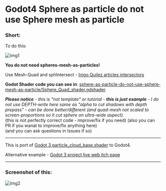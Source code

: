 # Godot4 Sphere as particle do not use Sphere mesh as particle


### Short:

To do this:

![img1](https://danilw.github.io/GLSL-howto/sphere-as-particle-do-not-use-sphere-mesh-as-particle_WEB/sph-quad-1.jpg)

**You do not need spheres-mesh-as-particles!**

Use Mesh-Quad and sphIntersect - [Inigo Quilez  articles intersectors](https://iquilezles.org/articles/intersectors/)

**Godot Shader code you can see in**: [sphere-as-particle-do-not-use-sphere-mesh-as-particle/Sphere_Quad_shader.gdshader](https://github.com/danilw/Godot4-Sphere-as-particle-do-not-use-Sphere-mesh-as-particle/blob/main/sphere-as-particle-do-not-use-sphere-mesh-as-particle/Sphere_Quad_shader.gdshader)

*__Please notice__ - this is "not template" or tutorial - **this is just example** - I do not use DEPTH-write here same as "alpha to cut shadows with depth prepass" - can be done better/different (and quad-mesh not scaled to screen-proportions so it cut sphere on ultra-wide aspect).*\
(this is not perfectly correct code - improve/fix if you need) (also you can PR if you wanat to improve/fix anything here)\
(and you can ask questions in Issues if so)

___

This is port of [Godot 3 particle_cloud_base.shader](https://github.com/danilw/godot-utils-and-other/blob/master/particle_system_effects_Godot3/shaders/particle_cloud_base.shader) to Godot4.

Alternative example - [Godot 3 project live web itch page](https://danilw.itch.io/particle-effects-godot3)

___

### Screenshot of this:

![img2](https://danilw.github.io/GLSL-howto/sphere-as-particle-do-not-use-sphere-mesh-as-particle_WEB/sph-quad-2.jpg)
